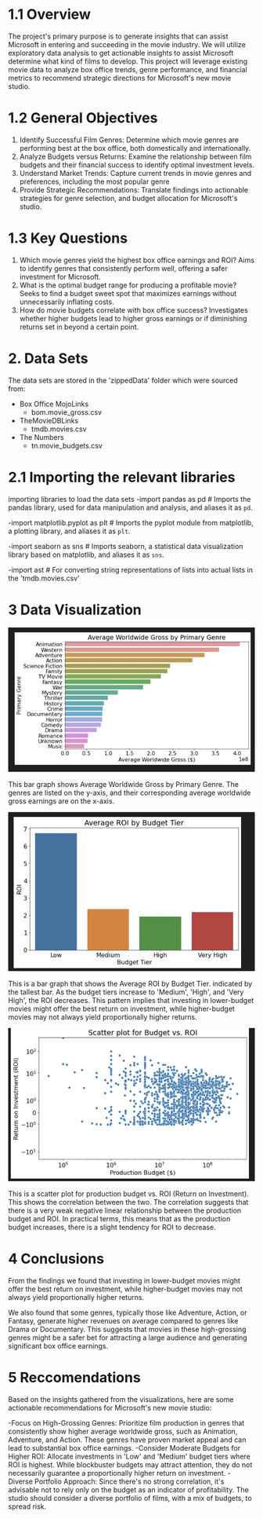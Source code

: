 # 1.1 Overview
The project's primary purpose is to generate insights that can assist Microsoft in entering and succeeding in the movie industry. We will utilize exploratory data analysis to get actionable insights to assist Microsoft determine what kind of films to develop. This project will leverage existing movie data to analyze box office trends, genre performance, and financial metrics to recommend strategic directions for Microsoft's new movie studio.

# 1.2 General Objectives
1. Identify Successful Film Genres: Determine which movie genres are performing best at the box office, both domestically and internationally.
2. Analyze Budgets versus Returns: Examine the relationship between film budgets and their financial success to identify optimal investment levels.
3. Understand Market Trends: Capture current trends in movie genres and preferences, including the most popular genre
4. Provide Strategic Recommendations: Translate findings into actionable strategies for genre selection, and budget allocation for Microsoft's studio.

# 1.3 Key Questions 
1. Which movie genres yield the highest box office earnings and ROI?
Aims to identify genres that consistently perform well, offering a safer investment for Microsoft.
2. What is the optimal budget range for producing a profitable movie?
Seeks to find a budget sweet spot that maximizes earnings without unnecessarily inflating costs.
3. How do movie budgets correlate with box office success?
Investigates whether higher budgets lead to higher gross earnings or if diminishing returns set in beyond a certain point.

# 2. Data Sets
The data sets are stored in the 'zippedData' folder which were sourced from:

- Box Office MojoLinks
    - bom.movie_gross.csv
- TheMovieDBLinks
    - tmdb.movies.csv
- The Numbers
    - tn.movie_budgets.csv

# 2.1 Importing the relevant libraries
importing libraries to load the data sets
   -import pandas as pd # Imports the pandas library, used for data manipulation and analysis, and aliases it as `pd`.
   
   -import matplotlib.pyplot as plt # Imports the pyplot module from matplotlib, a plotting library, and aliases it as `plt`.
   
   -import seaborn as sns # Imports seaborn, a statistical data visualization library based on matplotlib, and aliases it as `sns`.
   
   -import ast # For converting string representations of lists into actual lists in the 'tmdb.movies.csv'

# 3 Data Visualization
![alt text](<Screenshot Bar1.jpg>)

This bar graph shows Average Worldwide Gross by Primary Genre. The genres are listed on the y-axis, and their corresponding average worldwide gross earnings are on the x-axis. 

![alt text](<Screenshot Bar2.jpg>)

This is a bar graph that shows the Average ROI by Budget Tier. indicated by the tallest bar. As the budget tiers increase to 'Medium', 'High', and 'Very High', the ROI decreases. This pattern implies that investing in lower-budget movies might offer the best return on investment, while higher-budget movies may not always yield proportionally higher returns.

![alt text](<Screenshot Scatter plot.jpg>)

This is a scatter plot for production budget vs. ROI (Return on Investment). This shows the correlation between the two. The correlation suggests that there is a very weak negative linear relationship between the production budget and ROI. In practical terms, this means that as the production budget increases, there is a slight tendency for ROI to decrease.

# 4 Conclusions 
From the findings we found that investing in lower-budget movies might offer the best return on investment, while higher-budget movies may not always yield proportionally higher returns.

We also found that some genres, typically those like Adventure, Action, or Fantasy, generate higher revenues on average compared to genres like Drama or Documentary. This suggests that movies in these high-grossing genres might be a safer bet for attracting a large audience and generating significant box office earnings.

# 5 Reccomendations
Based on the insights gathered from the visualizations, here are some actionable recommendations for Microsoft's new movie studio:

-Focus on High-Grossing Genres: Prioritize film production in genres that consistently show higher average worldwide gross, such as Animation, Adventure, and Action. These genres have proven market appeal and can lead to substantial box office earnings.
-Consider Moderate Budgets for Higher ROI: Allocate investments in 'Low' and 'Medium' budget tiers where ROI is highest. While blockbuster budgets may attract attention, they do not necessarily guarantee a proportionally higher return on investment.
-Diverse Portfolio Approach: Since there's no strong correlation, it's advisable not to rely only on the budget as an indicator of profitability. The studio should consider a diverse portfolio of films, with a mix of budgets, to spread risk.
